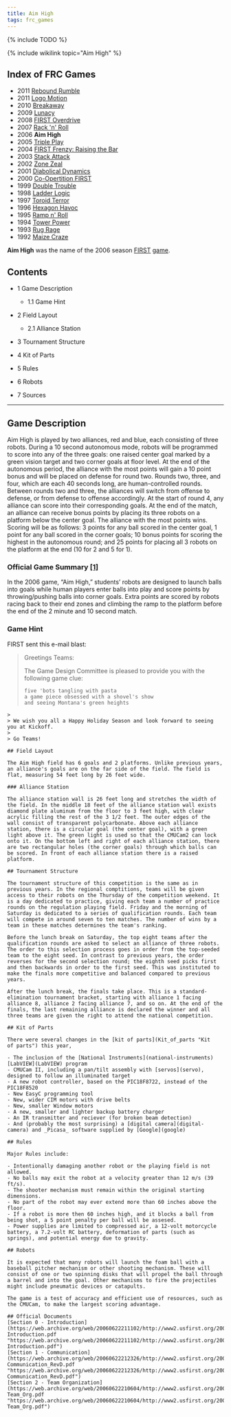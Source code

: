 ```yaml
---
title: Aim High
tags: frc_games
---
```

{% include TODO %}

{% include wikilink topic="Aim High" %}

## Index of FRC Games

- 2011 [Rebound Rumble](Rebound_Rumble "Rebound Rumble")
- 2011 [Logo Motion](Logo_Motion "Logo Motion")
- 2010 [Breakaway](Breakaway "Breakaway")
- 2009 [Lunacy](Lunacy "Lunacy")
- 2008 [FIRST Overdrive](FIRST_Overdrive "FIRST Overdrive")
- 2007 [Rack 'n' Roll](Rack_%27n%27_Roll "Rack 'n' Roll")
- 2006 **Aim High**
- 2005 [Triple Play](triple-play)
- 2004 [FIRST Frenzy: Raising the Bar](FIRST_Frenzy:_Raising_the_Bar "FIRST Frenzy: Raising the Bar")
- 2003 [Stack Attack](Stack_Attack "Stack Attack")
- 2002 [Zone Zeal](Zone_Zeal "Zone Zeal")
- 2001 [Diabolical Dynamics](Diabolical_Dynamics "Diabolical Dynamics")
- 2000 [Co-Opertition FIRST](Co-Opertition_FIRST "Co-Opertition FIRST")
- 1999 [Double Trouble](Double_Trouble "Double Trouble")
- 1998 [Ladder Logic](Ladder_Logic "Ladder Logic")
- 1997 [Toroid Terror](Toroid_Terror "Toroid Terror")
- 1996 [Hexagon Havoc](Hexagon_Havoc "Hexagon Havoc")
- 1995 [Ramp n' Roll](Ramp_n%27_Roll "Ramp n' Roll")
- 1994 [Tower Power](Tower_Power "Tower Power")
- 1993 [Rug Rage](Rug_Rage "Rug Rage")
- 1992 [Maize Craze](Maize_Craze "Maize Craze")

**Aim High** was the name of the 2006 season [FIRST](first) [game](frc-games "FRC Games").

## Contents

- 1 Game Description

  - 1.1 Game Hint

- 2 Field Layout

  - 2.1 Alliance Station

- 3 Tournament Structure
- 4 Kit of Parts
- 5 Rules
- 6 Robots
- 7 Sources

--------------------------------------------------------------------------------

## Game Description

Aim High is played by two alliances, red and blue, each consisting of three robots. During a 10 second autonomous mode, robots will be programmed to score into any of the three goals: one raised center goal marked by a green vision target and two corner goals at floor level. At the end of the autonomous period, the alliance with the most points will gain a 10 point bonus and will be placed on defense for round two. Rounds two, three, and four, which are each 40 seconds long, are human-controlled rounds. Between rounds two and three, the alliances will switch from offense to defense, or from defense to offense accordingly. At the start of round 4, any alliance can score into their corresponding goals. At the end of the match, an alliance can receive bonus points by placing its three robots on a platform below the center goal. The alliance with the most points wins. Scoring will be as follows: 3 points for any ball scored in the center goal, 1 point for any ball scored in the corner goals; 10 bonus points for scoring the highest in the autonomous round; and 25 points for placing all 3 robots on the platform at the end (10 for 2 and 5 for 1).

### Official Game Summary [[1]](https://web.archive.org/web/20150316194933/http://www3.usfirst.org/sites/default/files/uploadedFiles/Who/FIRST_History/FRC_Game_Summaries_Photos.pdf "https://web.archive.org/web/20150316194933/http://www3.usfirst.org/sites/default/files/uploadedFiles/Who/FIRST_History/FRC_Game_Summaries_Photos.pdf")
In the 2006 game, “Aim High,” students’ robots are designed to launch balls into goals while human players enter balls into play and score points by throwing/pushing balls into corner goals. Extra points are scored by robots racing back to their end zones and climbing the ramp to the platform before the end of the 2 minute and 10 second match. 

### Game Hint

FIRST sent this e-mail blast:

> Greetings Teams:
>
> The Game Design Committee is pleased to provide you with the following game clue:
>
> ```
> five 'bots tangling with pasta
> a game piece obsessed with a shovel's show
> and seeing Montana's green heights
 ```
>
> We wish you all a Happy Holiday Season and look forward to seeing you at Kickoff.
>
> Go Teams!

## Field Layout

The Aim High field has 6 goals and 2 platforms. Unlike previous years, an alliance's goals are on the far side of the field. The field is flat, measuring 54 feet long by 26 feet wide.

### Alliance Station

The alliance station wall is 26 feet long and stretches the width of the field. In the middle 18 feet of the alliance station wall exists diamond plate aluminum from the floor to 3 feet high, with clear acrylic filling the rest of the 3 1/2 feet. The outer edges of the wall consist of transparent polycarbonate. Above each alliance station, there is a circular goal (the center goal), with a green light above it. The green light is used so that the CMUCam2 can lock onto it. On the bottom left and right of each alliance station, there are two rectangular holes (the corner goals) through which balls can be scored. In front of each alliance station there is a raised platform.

## Tournament Structure

The tournament structure of this competition is the same as in previous years. In the regional comptitions, teams will be given access to their robots on the Thursday of the competition weekend. It is a day dedicated to practice, giving each team a number of practice rounds on the regulation playing field. Friday and the morning of Saturday is dedicated to a series of qualification rounds. Each team will compete in around seven to ten matches. The number of wins by a team in these matches determines the team's ranking.

Before the lunch break on Saturday, the top eight teams after the qualification rounds are asked to select an alliance of three robots. The order to this selection process goes in order from the top-seeded team to the eight seed. In contrast to previous years, the order reverses for the second selection round; the eighth seed picks first and then backwards in order to the first seed. This was instituted to make the finals more competitive and balanced compared to previous years.

After the lunch break, the finals take place. This is a standard-elimination tournament bracket, starting with alliance 1 facing alliance 8, alliance 2 facing alliance 7, and so on. At the end of the finals, the last remaining alliance is declared the winner and all three teams are given the right to attend the national competition.

## Kit of Parts

There were several changes in the [kit of parts](Kit_of_parts "Kit
of parts") this year,

- The inclusion of the [National Instruments](national-instruments) [LabVIEW](LabVIEW) program
- CMUCam II, including a pan/tilt assembly with [servos](servo), designed to follow an illuminated target
- A new robot controller, based on the PIC18F8722, instead of the PIC18F8520
- New EasyC programming tool
- New, wider CIM motors with drive belts
- New, smaller Window motors
- A new, smaller and lighter backup battery charger
- An IR transmitter and reciever (for broken beam detection)
- And (probably the most surprising) a [digital camera](digital-camera) and _Picasa_ software supplied by [Google](google)

## Rules

Major Rules include:

- Intentionally damaging another robot or the playing field is not allowed.
- No balls may exit the robot at a velocity greater than 12 m/s (39 ft/s).
- The shooter mechanism must remain within the original starting dimensions.
- No part of the robot may ever extend more than 60 inches above the floor.
- If a robot is more then 60 inches high, and it blocks a ball from being shot, a 5 point penalty per ball will be assesed.
- Power supplies are limited to compressed air, a 12-volt motorcycle battery, a 7.2-volt RC battery, deformation of parts (such as springs), and potential energy due to gravity.

## Robots

It is expected that many robots will launch the foam ball with a baseball pitcher mechanism or other shooting mechanism. These will consist of one or two spinning disks that will propel the ball through a barrel and into the goal. Other mechanisms to fire the projectiles might include pneumatic devices or catapults.

The game is a test of accuracy and efficient use of resources, such as the CMUCam, to make the largest scoring advantage.

## Official Documents
[Section 0 - Introduction](https://web.archive.org/web/20060622211102/http://www2.usfirst.org/2006comp/Manual/0-Introduction.pdf "https://web.archive.org/web/20060622211102/http://www2.usfirst.org/2006comp/Manual/0-Introduction.pdf")  
[Section 1 - Communication](https://web.archive.org/web/20060622212326/http://www2.usfirst.org/2006comp/Manual/1-Communication_RevD.pdf "https://web.archive.org/web/20060622212326/http://www2.usfirst.org/2006comp/Manual/1-Communication_RevD.pdf")  
[Section 2 - Team Organization](https://web.archive.org/web/20060622210604/http://www2.usfirst.org/2006comp/Manual/2-Team_Org.pdf "https://web.archive.org/web/20060622210604/http://www2.usfirst.org/2006comp/Manual/2-Team_Org.pdf")  

